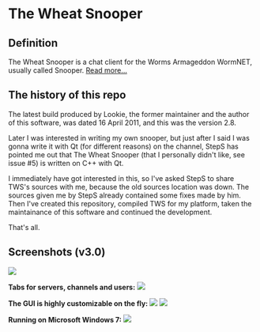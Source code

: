 The Wheat Snooper
=================

Definition
----------

The Wheat Snooper is a chat client for the Worms Armageddon WormNET, usually called Snooper. [Read more...](http://worms2d.info/The_Wheat_Snooper)

The history of this repo
------------------------

The latest build produced by Lookie, the former maintainer and the author of this software, was dated 16 April 2011, and this was the version 2.8.

Later I was interested in writing my own snooper, but just after I said I was gonna write it with Qt (for different reasons) on the channel, StepS has pointed me out that The Wheat Snooper (that I personally didn't like, see issue #5) is written on C++ with Qt.

I immediately have got interested in this, so I've asked StepS to share TWS's sources with me, because the old sources location was down. The sources given me by StepS already contained some fixes made by him. Then I've created this repository, compiled TWS for my platform, taken the maintainance of this software and continued the development.

That's all.

Screenshots (v3.0)
------------------

![](http://i.imgur.com/s8U0XRM.png)

**Tabs for servers, channels and users:**
![](http://i.imgur.com/jqsytGV.png)

**The GUI is highly customizable on the fly:**
![](http://i.imgur.com/thbrgpH.png)
![](http://i.imgur.com/ES9AM1k.png)

**Running on Microsoft Windows 7:**
![](http://i.imgur.com/xPlg6tk.png)
